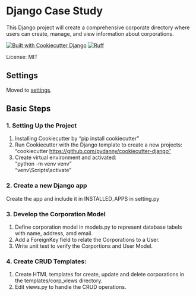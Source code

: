 # Django Case Study

This Django project will create a comprehensive corporate directory where users can create, manage, and view information about corporations.

[![Built with Cookiecutter Django](https://img.shields.io/badge/built%20with-Cookiecutter%20Django-ff69b4.svg?logo=cookiecutter)](https://github.com/cookiecutter/cookiecutter-django/)
[![Ruff](https://img.shields.io/endpoint?url=https://raw.githubusercontent.com/astral-sh/ruff/main/assets/badge/v2.json)](https://github.com/astral-sh/ruff)

License: MIT

## Settings

Moved to [settings](https://cookiecutter-django.readthedocs.io/en/latest/1-getting-started/settings.html).

## Basic Steps

### 1. Setting Up the Project

1.	Installing Cookiecutter by “pip install cookiecutter”
2.	Run Cookiecutter with the Django template to create a new projects: “cookiecutter https://github.com/pydanny/cookiecutter-django”
3.	Create virtual environment and activated:<br>
   “python -m venv venv”<br>
   “venv\Scripts\activate”

   
### 2. Create a new Django app
Create the app and include it in INSTALLED_APPS in setting.py

### 3. Develop the Corporation Model
1.  Define corporation model in models.py to represent database tabels with name, address, amd email.
2.  Add a ForeignKey field to relate the Corporations to a User.
3.  Write unit test to verify the Corportions and User Model.

###  4. Create CRUD Templates:
1.  Create HTML templates for create, update and delete corporations in the templates/corp_views directory.
2.  Edit views.py to handle the CRUD operations.

